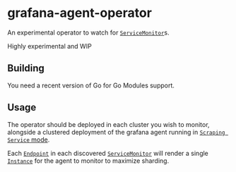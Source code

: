 # grafana-agent-operator

An experimental operator to watch for [`ServiceMonitor`](https://github.com/prometheus-operator/prometheus-operator/blob/master/Documentation/api.md#servicemonitor)s.

Highly experimental and WIP

## Building

You need a recent version of Go for Go Modules support.

## Usage

The operator should be deployed in each cluster you wish to monitor, alongside a clustered
deployment of the grafana agent running in [`Scraping Service` mode](https://github.com/grafana/agent/blob/master/docs/scraping-service.md).

Each [`Endpoint`]() in each discovered [`ServiceMonitor`](https://github.com/prometheus-operator/prometheus-operator/blob/master/Documentation/api.md#servicemonitor)
will render a single [`Instance`](https://github.com/grafana/agent/blob/master/docs/configuration-reference.md#prometheus_instance_config)
for the agent to monitor to maximize sharding.

